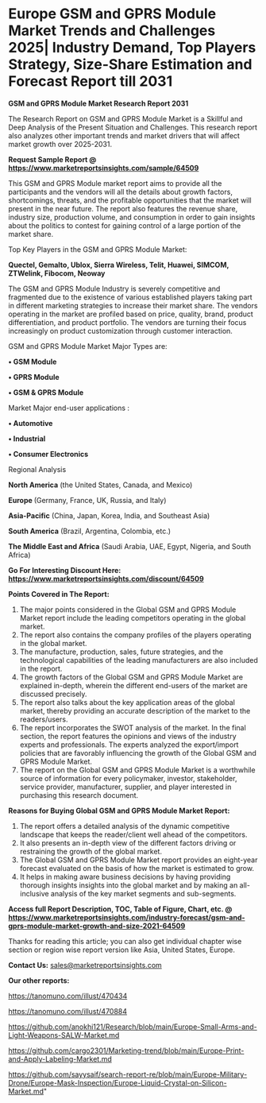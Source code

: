 # Europe GSM and GPRS Module Market Trends and Challenges 2025| Industry Demand, Top Players Strategy, Size-Share Estimation and Forecast Report till 2031

<strong>GSM and GPRS Module Market Research Report 2031</strong>

The Research Report on GSM and GPRS Module Market is a Skillful and Deep Analysis of the Present Situation and Challenges. This research report also analyzes other important trends and market drivers that will affect market growth over 2025-2031.

<strong>Request Sample Report @ <a href=https://www.marketreportsinsights.com/sample/64509>https://www.marketreportsinsights.com/sample/64509</a></strong>

This GSM and GPRS Module market report aims to provide all the participants and the vendors will all the details about growth factors, shortcomings, threats, and the profitable opportunities that the market will present in the near future. The report also features the revenue share, industry size, production volume, and consumption in order to gain insights about the politics to contest for gaining control of a large portion of the market share.

Top Key Players in the GSM and GPRS Module Market:

<strong>Quectel, Gemalto, Ublox, Sierra Wireless, Telit, Huawei, SIMCOM, ZTWelink, Fibocom, Neoway</strong>

The GSM and GPRS Module Industry is severely competitive and fragmented due to the existence of various established players taking part in different marketing strategies to increase their market share. The vendors operating in the market are profiled based on price, quality, brand, product differentiation, and product portfolio. The vendors are turning their focus increasingly on product customization through customer interaction.

GSM and GPRS Module Market Major Types are:

<strong>• GSM Module

• GPRS Module

• GSM & GPRS Module</strong>

Market Major end-user applications :

<strong>• Automotive

• Industrial

• Consumer Electronics</strong>

Regional Analysis

</u><strong><b>North America</b></strong> (the United States, Canada, and Mexico)

<strong><b>Europe </b></strong>(Germany, France, UK, Russia, and Italy)

<strong><b>Asia-Pacific</b></strong> (China, Japan, Korea, India, and Southeast Asia)

<strong><b>South America</b></strong> (Brazil, Argentina, Colombia, etc.)

<strong><b>The Middle East and Africa</b></strong> (Saudi Arabia, UAE, Egypt, Nigeria, and South Africa)

<strong>Go For Interesting Discount Here: <a href=https://www.marketreportsinsights.com/discount/64509>https://www.marketreportsinsights.com/discount/64509</a></strong>

<strong>Points Covered in The Report:</strong>
<ol>
  <li>The major points considered in the Global GSM and GPRS Module Market report include the leading competitors operating in the global market.</li>
  <li>The report also contains the company profiles of the players operating in the global market.</li>
  <li>The manufacture, production, sales, future strategies, and the technological capabilities of the leading manufacturers are also included in the report.</li>
  <li>The growth factors of the Global GSM and GPRS Module Market are explained in-depth, wherein the different end-users of the market are discussed precisely.</li>
  <li>The report also talks about the key application areas of the global market, thereby providing an accurate description of the market to the readers/users.</li>
  <li>The report incorporates the SWOT analysis of the market. In the final section, the report features the opinions and views of the industry experts and professionals. The experts analyzed the export/import policies that are favorably influencing the growth of the Global GSM and GPRS Module Market.</li>
  <li>The report on the Global GSM and GPRS Module Market is a worthwhile source of information for every policymaker, investor, stakeholder, service provider, manufacturer, supplier, and player interested in purchasing this research document.</li>
</ol>
<strong>Reasons for Buying Global GSM and GPRS Module Market Report:</strong>

<ol>
  <li>The report offers a detailed analysis of the dynamic competitive landscape that keeps the reader/client well ahead of the competitors.</li>
  <li>It also presents an in-depth view of the different factors driving or restraining the growth of the global market.</li>
  <li>The Global GSM and GPRS Module Market report provides an eight-year forecast evaluated on the basis of how the market is estimated to grow.</li>
  <li>It helps in making aware business decisions by having providing thorough insights insights into the global market and by making an all-inclusive analysis of the key market segments and sub-segments.</li>
</ol>
<strong>Access full Report Description, TOC, Table of Figure, Chart, etc. @ <a href=https://www.marketreportsinsights.com/industry-forecast/gsm-and-gprs-module-market-growth-and-size-2021-64509>https://www.marketreportsinsights.com/industry-forecast/gsm-and-gprs-module-market-growth-and-size-2021-64509</a></strong>


Thanks for reading this article; you can also get individual chapter wise section or region wise report version like Asia, United States, Europe.

<strong>Contact Us:</strong>
sales@marketreportsinsights.com

<strong>Our other reports:</strong>

<a href=https://tanomuno.com/illust/470434>https://tanomuno.com/illust/470434</a>

<a href=https://tanomuno.com/illust/470884>https://tanomuno.com/illust/470884</a>

<a href=https://github.com/anokhi121/Research/blob/main/Europe-Small-Arms-and-Light-Weapons-SALW-Market.md>https://github.com/anokhi121/Research/blob/main/Europe-Small-Arms-and-Light-Weapons-SALW-Market.md</a>

<a href=https://github.com/cargo2301/Marketing-trend/blob/main/Europe-Print-and-Apply-Labeling-Market.md>https://github.com/cargo2301/Marketing-trend/blob/main/Europe-Print-and-Apply-Labeling-Market.md</a>

<a href=https://github.com/sayysaif/search-report-re/blob/main/Europe-Military-Drone/Europe-Mask-Inspection/Europe-Liquid-Crystal-on-Silicon-Market.md>https://github.com/sayysaif/search-report-re/blob/main/Europe-Military-Drone/Europe-Mask-Inspection/Europe-Liquid-Crystal-on-Silicon-Market.md</a>"

